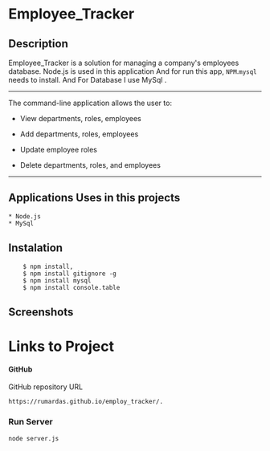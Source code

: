 # Employee_Tracker

## Description

Employee_Tracker is a solution for managing a company's employees database. Node.js is used in this application And for run this app, ` NPM `.`mysql` needs to install. And For Database I use MySql .
____
The command-line application allows the user to:

- View departments, roles, employees

* Add departments, roles, employees

* Update employee roles

* Delete departments, roles, and employees
____


##  Applications Uses in this projects
    * Node.js
    * MySql

## Instalation 

        $ npm install, 
        $ npm install gitignore -g
        $ npm install mysql
        $ npm install console.table


##  Screenshots

# Links to Project

#### GitHub
 GitHub repository  URL
 
    https://rumardas.github.io/employ_tracker/.

### Run Server

```bash
node server.js
```
